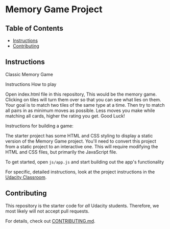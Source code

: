 # Memory Game Project

## Table of Contents

* [Instructions](#instructions)
* [Contributing](#contributing)

## Instructions

Classic Memory Game

Instructions How to play

Open index.html file in this repository, This would be the memory game.
Clicking on tiles will turn them over so that you can see what lies on them.
Your goal is to match two tiles of the same type at a time.
Then try to match all pairs in as minimum moves as possible.
Less moves you make while matching all cards, higher the rating you get.
Good Luck!



Instructions for building a game:

The starter project has some HTML and CSS styling to display a static version of the Memory Game project. You'll need to convert this project from a static project to an interactive one. This will require modifying the HTML and CSS files, but primarily the JavaScript file.

To get started, open `js/app.js` and start building out the app's functionality

For specific, detailed instructions, look at the project instructions in the [Udacity Classroom](https://classroom.udacity.com/me).

## Contributing

This repository is the starter code for _all_ Udacity students. Therefore, we most likely will not accept pull requests.

For details, check out [CONTRIBUTING.md](CONTRIBUTING.md).


